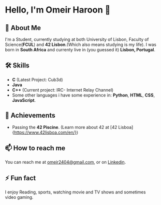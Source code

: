 # Hello, I'm Omeir Haroon 👋

## 🚀 About Me
I'm a Student, currently studying at both University of Lisbon, Faculty of Science(**FCUL**) and **42 Lisbon**.(Which also means studying is my life).
I was born in **South Africa** and currenty live in (you guessed it) **Lisbon, Portugal**.

## 🛠 Skills
- **C** (Latest Project: Cub3d)
- **Java**
- **C++** (Current project: IRC- Internet Relay Channel)
- Some other languages i have some experience in: **Python**, **HTML**, **CSS**, **JavaScript**.

## 🎉 Achievements
- Passing the **42 Piscine**. (Learn more about 42 at [42 Lisboa]{https://www.42lisboa.com/en/})
  
## 📫 How to reach me
You can reach me at omeir2404@gmail.com, or on [Linkedin](Linkedin/in/omeir2404).

## ⚡ Fun fact
I enjoy Reading, sports, watching movie and TV shows and sometimes video gaming.
